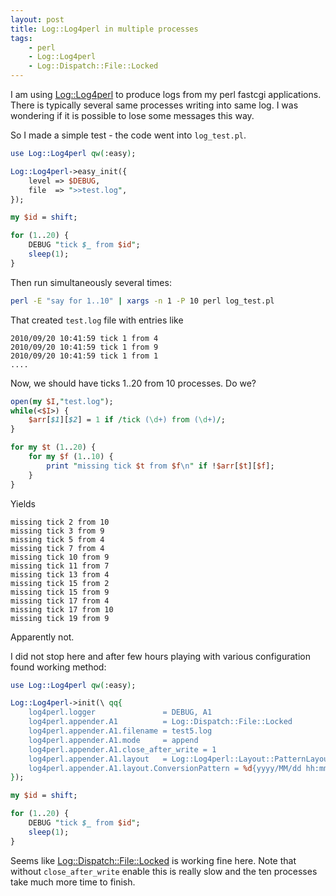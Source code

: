 ```yaml
---
layout: post
title: Log::Log4perl in multiple processes
tags:
    - perl
    - Log::Log4perl
    - Log::Dispatch::File::Locked
---
```

I am using [Log::Log4perl][1] to produce logs from my perl fastcgi applications.
There is typically several same processes writing into same log. I was wondering
if it is possible to lose some messages this way.

So I made a simple test - the code went into `log_test.pl`.

```perl
use Log::Log4perl qw(:easy);

Log::Log4perl->easy_init({
    level => $DEBUG,
    file  => ">>test.log",
});

my $id = shift;

for (1..20) {
    DEBUG "tick $_ from $id";
    sleep(1);
}
```

Then run simultaneously several times:

```bash
perl -E "say for 1..10" | xargs -n 1 -P 10 perl log_test.pl
```

That created `test.log` file with entries like

    2010/09/20 10:41:59 tick 1 from 4
    2010/09/20 10:41:59 tick 1 from 9
    2010/09/20 10:41:59 tick 1 from 1
    ....

Now, we should have ticks 1..20 from 10 processes. Do we?

```perl
open(my $I,"test.log");
while(<$I>) {
    $arr[$1][$2] = 1 if /tick (\d+) from (\d+)/;
}

for my $t (1..20) {
    for my $f (1..10) {
        print "missing tick $t from $f\n" if !$arr[$t][$f];
    }
}
```

Yields

    missing tick 2 from 10
    missing tick 3 from 9
    missing tick 5 from 4
    missing tick 7 from 4
    missing tick 10 from 9
    missing tick 11 from 7
    missing tick 13 from 4
    missing tick 15 from 2
    missing tick 15 from 9
    missing tick 17 from 4
    missing tick 17 from 10
    missing tick 19 from 9

Apparently not.

I did not stop here and after few hours playing with various configuration
found working method:

```perl
use Log::Log4perl qw(:easy);

Log::Log4perl->init(\ qq{
    log4perl.logger               = DEBUG, A1
    log4perl.appender.A1          = Log::Dispatch::File::Locked
    log4perl.appender.A1.filename = test5.log
    log4perl.appender.A1.mode     = append
    log4perl.appender.A1.close_after_write = 1
    log4perl.appender.A1.layout   = Log::Log4perl::Layout::PatternLayout
    log4perl.appender.A1.layout.ConversionPattern = %d{yyyy/MM/dd hh:mm:ss} %m%n
});

my $id = shift;

for (1..20) {
    DEBUG "tick $_ from $id";
    sleep(1);
}
```

Seems like [Log::Dispatch::File::Locked][2] is working fine here. Note that
without `close_after_write` enable this is really slow and the ten processes
take much more time to finish.

[1]: https://metacpan.org/pod/Log::Log4perl
[2]: https://metacpan.org/pod/Log::Dispatch::File::Locked
